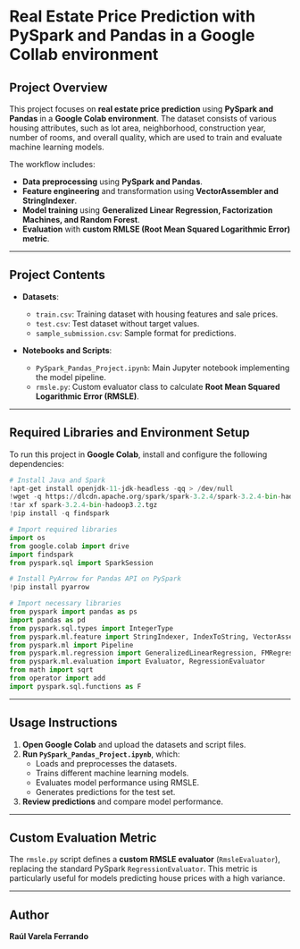 # Real Estate Price Prediction with PySpark and Pandas in a Google Collab environment

## Project Overview
This project focuses on **real estate price prediction** using **PySpark and Pandas** in a **Google Colab environment**. The dataset consists of various housing attributes, such as lot area, neighborhood, construction year, number of rooms, and overall quality, which are used to train and evaluate machine learning models.

The workflow includes:
- **Data preprocessing** using **PySpark and Pandas**.
- **Feature engineering** and transformation using **VectorAssembler and StringIndexer**.
- **Model training** using **Generalized Linear Regression, Factorization Machines, and Random Forest**.
- **Evaluation** with **custom RMLSE (Root Mean Squared Logarithmic Error) metric**.

---

## Project Contents
- **Datasets**:
  - `train.csv`: Training dataset with housing features and sale prices.
  - `test.csv`: Test dataset without target values.
  - `sample_submission.csv`: Sample format for predictions.

- **Notebooks and Scripts**:
  - `PySpark_Pandas_Project.ipynb`: Main Jupyter notebook implementing the model pipeline.
  - `rmsle.py`: Custom evaluator class to calculate **Root Mean Squared Logarithmic Error (RMSLE)**.

---

## Required Libraries and Environment Setup
To run this project in **Google Colab**, install and configure the following dependencies:

```python
# Install Java and Spark
!apt-get install openjdk-11-jdk-headless -qq > /dev/null
!wget -q https://dlcdn.apache.org/spark/spark-3.2.4/spark-3.2.4-bin-hadoop3.2.tgz
!tar xf spark-3.2.4-bin-hadoop3.2.tgz
!pip install -q findspark

# Import required libraries
import os
from google.colab import drive
import findspark
from pyspark.sql import SparkSession

# Install PyArrow for Pandas API on PySpark
!pip install pyarrow

# Import necessary libraries
from pyspark import pandas as ps
import pandas as pd
from pyspark.sql.types import IntegerType
from pyspark.ml.feature import StringIndexer, IndexToString, VectorAssembler
from pyspark.ml import Pipeline
from pyspark.ml.regression import GeneralizedLinearRegression, FMRegressor, RandomForestRegressor
from pyspark.ml.evaluation import Evaluator, RegressionEvaluator
from math import sqrt
from operator import add
import pyspark.sql.functions as F
```

---

## Usage Instructions
1. **Open Google Colab** and upload the datasets and script files.
2. **Run `PySpark_Pandas_Project.ipynb`**, which:
   - Loads and preprocesses the datasets.
   - Trains different machine learning models.
   - Evaluates model performance using RMSLE.
   - Generates predictions for the test set.
3. **Review predictions** and compare model performance.

---

## Custom Evaluation Metric
The `rmsle.py` script defines a **custom RMSLE evaluator** (`RmsleEvaluator`), replacing the standard PySpark `RegressionEvaluator`. This metric is particularly useful for models predicting house prices with a high variance.

---

## Author
**Raúl Varela Ferrando**
